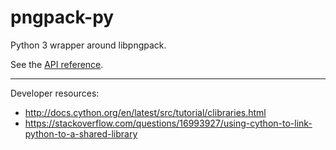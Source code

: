 # pngpack-py

Python 3 wrapper around libpngpack.

See the [API reference](https://axiom-data-science.github.io/pngpack/pngpack-py/html/).

***

Developer resources:

- http://docs.cython.org/en/latest/src/tutorial/clibraries.html
- https://stackoverflow.com/questions/16993927/using-cython-to-link-python-to-a-shared-library
